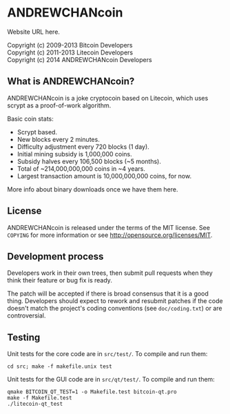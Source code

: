 ANDREWCHANcoin
================================

Website URL here.

Copyright (c) 2009-2013 Bitcoin Developers  
Copyright (c) 2011-2013 Litecoin Developers  
Copyright (c) 2014 ANDREWCHANcoin Developers  

What is ANDREWCHANcoin?
----------------

ANDREWCHANcoin is a joke cryptocoin based on Litecoin, which uses scrypt as a
proof-of-work algorithm.

Basic coin stats:
 * Scrypt based.
 * New blocks every 2 minutes.
 * Difficulty adjustment every 720 blocks (1 day).
 * Initial mining subsidy is 1,000,000 coins.
 * Subsidy halves every 106,500 blocks (~5 months).
 * Total of ~214,000,000,000 coins in ~4 years.
 * Largest transaction amount is 10,000,000,000 coins, for now.

More info about binary downloads once we have them here.

License
-------

ANDREWCHANcoin is released under the terms of the MIT license. See `COPYING`
for more information or see http://opensource.org/licenses/MIT.

Development process
-------------------

Developers work in their own trees, then submit pull requests when they think
their feature or bug fix is ready.

The patch will be accepted if there is broad consensus that it is a good thing.
Developers should expect to rework and resubmit patches if the code doesn't
match the project's coding conventions (see `doc/coding.txt`) or are
controversial.

Testing
-------

Unit tests for the core code are in `src/test/`. To compile and run them:

    cd src; make -f makefile.unix test

Unit tests for the GUI code are in `src/qt/test/`. To compile and run them:

    qmake BITCOIN_QT_TEST=1 -o Makefile.test bitcoin-qt.pro
    make -f Makefile.test
    ./litecoin-qt_test

